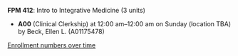 **FPM 412**: Intro to Integrative Medicine (3 units)

- **A00** (Clinical Clerkship) at 12:00 am–12:00 am on Sunday (location TBA) by Beck, Ellen L. (A01175478)

[Enrollment numbers over time](./FPM412.tsv)
